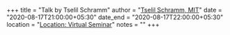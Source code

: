 +++
title = "Talk by Tselil Schramm"
author = "<a href="https://tselilschramm.org/" target="_blank">Tselil Schramm, MIT</a>"
date = "2020-08-17T21:00:00+05:30"
date_end = "2020-08-17T22:00:00+05:30"
location = "<a href="#">Location: Virtual Seminar</a>"
notes = ""
+++

